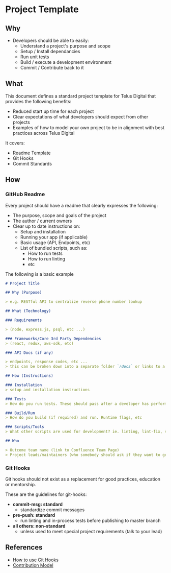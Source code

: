 # Project Template

## Why

-   Developers should be able to easily:
    -   Understand a project's purpose and scope
    -   Setup / Install dependancies
    -   Run unit tests
    -   Build / execute a development environment
    -   Commit / Contribute back to it
    
## What
This document defines a standard project template for Telus Digital that provides the following benefits:

-   Reduced start up time for each project
-   Clear expectations of what developers should expect from other projects
-   Examples of how to model your own project to be in alignment with best practices across Telus Digital

It covers:
-   Readme Template
-   Git Hooks
-   Commit Standards
    
## How

### GitHub Readme
Every project should have a readme that clearly expresses the following:
-   The purpose, scope and goals of the project
-   The author / current owners
-   Clear up to date instructions on:
    -   Setup and installation
    -   Running your app (if applicable)
    -   Basic usage (API, Endpoints, etc)
    -   List of bundled scripts, such as:
        -   How to run tests
        -   How to run linting
        -   etc

The following is a basic example
```markdown
# Project Title

## Why (Purpose)

> e.g. RESTful API to centralize reverse phone number lookup

## What (Technology)

### Requirements

> (node, express.js, psql, etc ...)

### Frameworks/Core 3rd Party Dependencies
> (react, redux, aws-sdk, etc)

### API Docs (if any)

> endpoints, response codes, etc ... 
> this can be broken down into a separate folder `/docs` or links to a swagger file / view

## How (Instructions)

### Installation
> setup and installation instructions

### Tests
> How do you run tests. These should pass after a developer has performed setup/installation properly

### Build/Run
> How do you build (if required) and run. Runtime flags, etc

### Scripts/Tools
> What other scripts are used for development? ie. linting, lint-fix, snyk, etc

## Who

> Outcome team name (link to Confluence Team Page)
> Project leads/maintainers (who somebody should ask if they want to get involved, are going to be making a PR, etc)
```


### Git Hooks 
 Git hooks should not exist as a replacement for good practices, education or mentorship. 
 
 These are the guidelines for git-hooks:
-   **commit-msg: standard** 
    -   standardize commit messages
-   **pre-push: standard**
    -   run linting and in-process tests before publishing to master branch
-   **all others: non-standard** 
    -   unless used to meet special project requirements (talk to your lead)
 
## References

-   [How to use Git Hooks][git-hook-guide]
-   [Contribution Model](contribution-model.md)

[git-hook-guide]: https://www.digitalocean.com/community/tutorials/how-to-use-git-hooks-to-automate-development-and-deployment-tasks "How to use Git Hooks"
